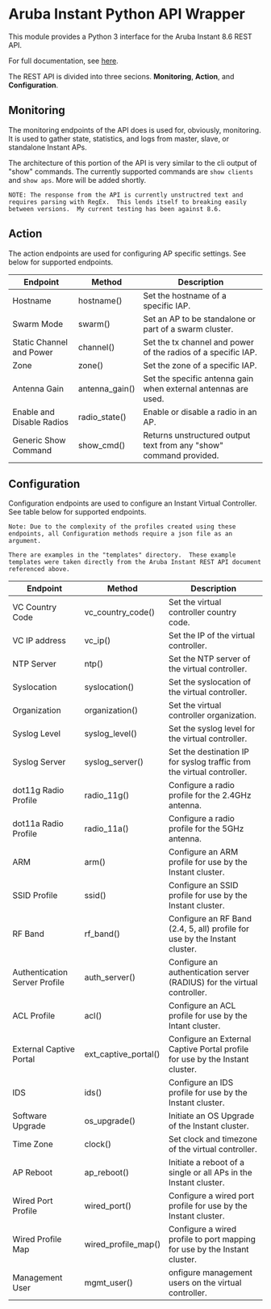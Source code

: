 # Aruba Instant Python API Wrapper

This module provides a Python 3 interface for the Aruba Instant 8.6 REST API.



For full documentation, see [here](https://support.hpe.com/hpesc/public/docDisplay?docId=a00092466en_us).

The REST API is divided into three secions.  **Monitoring**, **Action**, and **Configuration**.

## Monitoring
The monitoring endpoints of the API does is used for, obviously, monitoring.  It is used to gather state, statistics, and logs from master, slave, or standalone Instant APs.

The architecture of this portion of the API is very similar to the cli output of "show" commands.  The currently supported commands are ```show clients``` and ```show aps```.  More will be added shortly.

    NOTE: The response from the API is currently unstructred text and requires parsing with RegEx.  This lends itself to breaking easily between versions.  My current testing has been against 8.6.

## Action
The action endpoints are used for configuring AP specific settings.  See below for supported endpoints.

Endpoint | Method | Description
--- | --- | ---
Hostname | hostname() | Set the hostname of a specific IAP.
Swarm Mode | swarm() | Set an AP to be standalone or part of a swarm cluster.
Static Channel and Power | channel() | Set the tx channel and power of the radios of a specific IAP.
Zone | zone() | Set the zone of a specific IAP.
Antenna Gain | antenna_gain() | Set the specific antenna gain when external antennas are used.
Enable and Disable Radios | radio_state() | Enable or disable a radio in an AP.
Generic Show Command | show_cmd() | Returns unstructured output text from any "show" command provided.

## Configuration
Configuration endpoints are used to configure an Instant Virtual Controller.  See table below for supported endpoints.

    Note: Due to the complexity of the profiles created using these endpoints, all Configuration methods require a json file as an argument.

    There are examples in the "templates" directory.  These example templates were taken directly from the Aruba Instant REST API document referenced above.

Endpoint | Method | Description
---|---|---
VC Country Code | vc_country_code() | Set the virtual controller country code.
VC IP address | vc_ip() | Set the IP of the virtual controller.
NTP Server | ntp() | Set the NTP server of the virtual controller.
Syslocation | syslocation() | Set the syslocation of the virtual controller.
Organization | organization() | Set the virtual controller organization.
Syslog Level | syslog_level() | Set the syslog level for the virtual controller.
Syslog Server | syslog_server() | Set the destination IP for syslog traffic from the virtual controller.
dot11g Radio Profile | radio_11g() | Configure a radio profile for the 2.4GHz antenna.
dot11a Radio Profile | radio_11a() | Configure a radio profile for the 5GHz antenna.
ARM | arm() | Configure an ARM profile for use by the Instant cluster.
SSID Profile | ssid() | Configure an SSID profile for use by the Instant cluster.
RF Band | rf_band() | Configure an RF Band (2.4, 5, all) profile for use by the Instant cluster.
Authentication Server Profile | auth_server() | Configure an authentication server (RADIUS) for the virtual controller.
ACL Profile | acl() | Configure an ACL profile for use by the Intant cluster.
External Captive Portal | ext_captive_portal() | Configure an External Captive Portal profile for use by the Instant cluster.
IDS | ids() | Configure an IDS profile for use by the Instant cluster.
Software Upgrade | os_upgrade() | Initiate an OS Upgrade of the Instant cluster.
Time Zone | clock() | Set clock and timezone of the virtual controller.
AP Reboot | ap_reboot() | Initiate a reboot of a single or all APs in the Instant cluster.
Wired Port Profile | wired_port() | Configure a wired port profile for use by the Instant cluster.
Wired Profile Map | wired_profile_map() | Configure a wired profile to port mapping for use by the Instant cluster.
Management User | mgmt_user() | onfigure management users on the virtual controller.